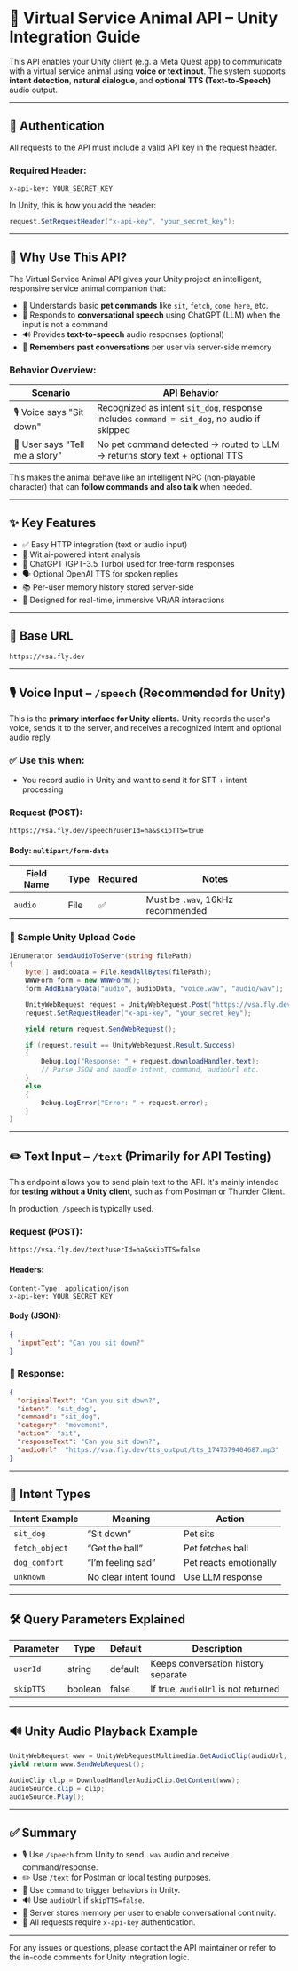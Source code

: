 # 🐾 Virtual Service Animal API – Unity Integration Guide

This API enables your Unity client (e.g. a Meta Quest app) to communicate with a virtual service animal using **voice or text input**. The system supports **intent detection**, **natural dialogue**, and **optional TTS (Text-to-Speech)** audio output.

---

## 🔐 Authentication

All requests to the API must include a valid API key in the request header.

### Required Header:

```
x-api-key: YOUR_SECRET_KEY
```

In Unity, this is how you add the header:

```csharp
request.SetRequestHeader("x-api-key", "your_secret_key");
```

---

## 🧭 Why Use This API?

The Virtual Service Animal API gives your Unity project an intelligent, responsive service animal companion that:

- 🐶 Understands basic **pet commands** like `sit`, `fetch`, `come here`, etc.
- 🧠 Responds to **conversational speech** using ChatGPT (LLM) when the input is not a command
- 🔊 Provides **text-to-speech** audio responses (optional)
- 🧾 **Remembers past conversations** per user via server-side memory

### Behavior Overview:

| Scenario                       | API Behavior                                                                               |
| ------------------------------ | ------------------------------------------------------------------------------------------ |
| 🎙️ Voice says "Sit down"       | Recognized as intent `sit_dog`, response includes `command = sit_dog`, no audio if skipped |
| 💬 User says "Tell me a story" | No pet command detected → routed to LLM → returns story text + optional TTS                |

This makes the animal behave like an intelligent NPC (non-playable character) that can **follow commands and also talk** when needed.

---

## ✨ Key Features

- ✅ Easy HTTP integration (text or audio input)
- 🧠 Wit.ai-powered intent analysis
- 🤖 ChatGPT (GPT-3.5 Turbo) used for free-form responses
- 🗣️ Optional OpenAI TTS for spoken replies
- 📚 Per-user memory history stored server-side
- 🦴 Designed for real-time, immersive VR/AR interactions

---

## 🔗 Base URL

```
https://vsa.fly.dev
```

---

## 🎙️ Voice Input – `/speech` (Recommended for Unity)

This is the **primary interface for Unity clients.** Unity records the user's voice, sends it to the server, and receives a recognized intent and optional audio reply.

### ✅ Use this when:

- You record audio in Unity and want to send it for STT + intent processing

### Request (POST):

```
https://vsa.fly.dev/speech?userId=ha&skipTTS=true
```

#### Body: `multipart/form-data`

| Field Name | Type | Required | Notes                             |
| ---------- | ---- | -------- | --------------------------------- |
| `audio`    | File | ✅       | Must be `.wav`, 16kHz recommended |

### 🧪 Sample Unity Upload Code

```csharp
IEnumerator SendAudioToServer(string filePath)
{
    byte[] audioData = File.ReadAllBytes(filePath);
    WWWForm form = new WWWForm();
    form.AddBinaryData("audio", audioData, "voice.wav", "audio/wav");

    UnityWebRequest request = UnityWebRequest.Post("https://vsa.fly.dev/speech?userId=ha&skipTTS=false", form);
    request.SetRequestHeader("x-api-key", "your_secret_key");

    yield return request.SendWebRequest();

    if (request.result == UnityWebRequest.Result.Success)
    {
        Debug.Log("Response: " + request.downloadHandler.text);
        // Parse JSON and handle intent, command, audioUrl etc.
    }
    else
    {
        Debug.LogError("Error: " + request.error);
    }
}
```

---

## ✏️ Text Input – `/text` (Primarily for API Testing)

This endpoint allows you to send plain text to the API. It's mainly intended for **testing without a Unity client**, such as from Postman or Thunder Client.

In production, `/speech` is typically used.

### Request (POST):

```
https://vsa.fly.dev/text?userId=ha&skipTTS=false
```

#### Headers:

```
Content-Type: application/json
x-api-key: YOUR_SECRET_KEY
```

#### Body (JSON):

```json
{
  "inputText": "Can you sit down?"
}
```

### 🔁 Response:

```json
{
  "originalText": "Can you sit down?",
  "intent": "sit_dog",
  "command": "sit_dog",
  "category": "movement",
  "action": "sit",
  "responseText": "Can you sit down?",
  "audioUrl": "https://vsa.fly.dev/tts_output/tts_1747379404687.mp3"
}
```

---

## 🧠 Intent Types

| Intent Example | Meaning               | Action                 |
| -------------- | --------------------- | ---------------------- |
| `sit_dog`      | “Sit down”            | Pet sits               |
| `fetch_object` | “Get the ball”        | Pet fetches ball       |
| `dog_comfort`  | “I’m feeling sad”     | Pet reacts emotionally |
| `unknown`      | No clear intent found | Use LLM response       |

---

## 🛠 Query Parameters Explained

| Parameter | Type    | Default | Description                         |
| --------- | ------- | ------- | ----------------------------------- |
| `userId`  | string  | default | Keeps conversation history separate |
| `skipTTS` | boolean | false   | If true, `audioUrl` is not returned |

---

## 🔊 Unity Audio Playback Example

```csharp
UnityWebRequest www = UnityWebRequestMultimedia.GetAudioClip(audioUrl, AudioType.MPEG);
yield return www.SendWebRequest();

AudioClip clip = DownloadHandlerAudioClip.GetContent(www);
audioSource.clip = clip;
audioSource.Play();
```

---

## ✅ Summary

- 🎙️ Use `/speech` from Unity to send `.wav` audio and receive command/response.
- ✏️ Use `/text` for Postman or local testing purposes.
- 🎯 Use `command` to trigger behaviors in Unity.
- 🔊 Use `audioUrl` if `skipTTS=false`.
- 💾 Server stores memory per user to enable conversational continuity.
- 🔐 All requests require `x-api-key` authentication.

---

For any issues or questions, please contact the API maintainer or refer to the in-code comments for Unity integration logic.
